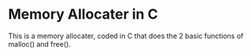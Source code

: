 # Memory Allocater in C
This is a memory allocater, coded in C that does the 2 basic functions of malloc() and free().


